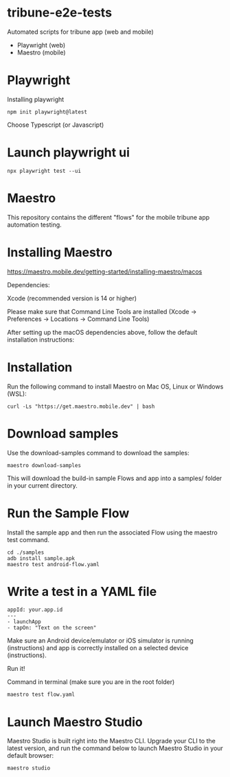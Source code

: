 # tribune-e2e-tests

Automated scripts for tribune app (web and mobile)
- Playwright (web)
- Maestro (mobile)
  

# Playwright

Installing playwright

    npm init playwright@latest

Choose Typescript (or Javascript)

# Launch playwright ui

    npx playwright test --ui


# Maestro
This repository contains the different "flows" for the mobile tribune app automation testing.

# Installing Maestro
https://maestro.mobile.dev/getting-started/installing-maestro/macos

Dependencies:

Xcode (recommended version is 14 or higher)

Please make sure that Command Line Tools are installed (Xcode -> Preferences -> Locations -> Command Line Tools)

After setting up the macOS dependencies above, follow the default installation instructions:

# Installation
Run the following command to install Maestro on Mac OS, Linux or Windows (WSL):
    
    curl -Ls "https://get.maestro.mobile.dev" | bash

# Download samples
Use the download-samples command to download the samples:
    
    maestro download-samples

This will download the build-in sample Flows and app into a samples/ folder in your current directory.
# Run the Sample Flow
Install the sample app and then run the associated Flow using the maestro test command.

    cd ./samples
    adb install sample.apk
    maestro test android-flow.yaml

# Write a test in a YAML file

    appId: your.app.id
    ---
    - launchApp
    - tapOn: "Text on the screen"


Make sure an Android device/emulator or iOS simulator is running (instructions) and app is correctly installed on a selected device (instructions).

Run it!

Command in terminal (make sure you are in the root folder)

    maestro test flow.yaml

# Launch Maestro Studio
Maestro Studio is built right into the Maestro CLI. Upgrade your CLI to the latest version, and run the command below to launch Maestro Studio in your default browser:

    maestro studio


